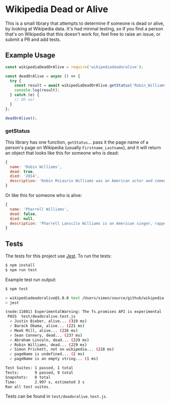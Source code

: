# Wikipedia Dead or Alive

This is a small library that attempts to determine if someone is dead or alive, by looking at Wikipedia data.  It's had minmal testing, so if you find a person that's on Wikipedia that this doesn't work for, feel free to raise an issue, or submit a PR and add tests.

## Example Usage

```javascript
const wikipediaDeadOrAlive = require('wikipediadeadoralive');

const deadOrAlive = async () => {
  try {
    const result = await wikipediaDeadOrAlive.getStatus('Robin_Williams');
    console.log(result);
  } catch (e) {
    // Oh no!
  }
};

deadOrAlive();
```

### getStatus

This library has one function, `getStatus`... pass it the page name of a person's page on Wikipedia (usually `Firstname_Lastname`), and it will return an object that looks like this for someone who is dead:

```javascript
{ 
  name: 'Robin Williams',
  dead: true,
  died: '2014',
  description: 'Robin McLaurin Williams was an American actor and comedian.'
}
```

Or like this for someone who is alive:

```javascript
{ 
  name: 'Pharrell Williams',
  dead: false,
  died: null,
  description: 'Pharrell Lanscilo Williams is an American singer, rapper, songwriter, record producer, fashion designer, and entrepreneur.'
}
```

## Tests

The tests for this project use [Jest](https://jestjs.io/).  To run the tests:

```bash
$ npm install
$ npm run test
```

Example test run output:

```bash
$ npm test

> wikipediadeadoralive@1.0.0 test /Users/simon/source/github/wikipedia-dead-or-alive
> jest

(node:11081) ExperimentalWarning: The fs.promises API is experimental
 PASS  test/deadoralive.test.js
  ✓ Justin Bieber, alive... (319 ms)
  ✓ Barack Obama, alive... (221 ms)
  ✓ Meek Mill, alive... (226 ms)
  ✓ Sean Connery, dead... (237 ms)
  ✓ Abraham Lincoln, dead... (229 ms)
  ✓ Robin Williams, dead... (229 ms)
  ✓ Simon Prickett, not on wikipedia... (218 ms)
  ✓ pageName is undefined... (2 ms)
  ✓ pageName is an empty string... (1 ms)

Test Suites: 1 passed, 1 total
Tests:       9 passed, 9 total
Snapshots:   0 total
Time:        2.997 s, estimated 3 s
Ran all test suites.
```

Tests can be found in `test/deadoralive.test.js`.